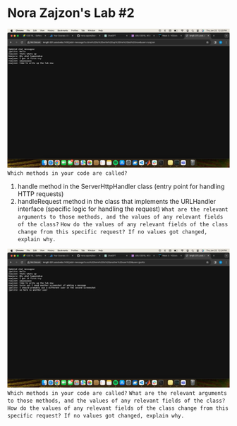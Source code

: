 Nora Zajzon's Lab #2
=========
![Image](user1.png)
`Which methods in your code are called?`
1. handle method in the ServerHttpHandler class (entry point for handling HTTP requests)
2. handleRequest method in the class that implements the URLHandler interface (specific logic for handling the request)
`What are the relevant arguments to those methods, and the values of any relevant fields of the class?`
`How do the values of any relevant fields of the class change from this specific request? If no values got changed, explain why.`

![Image](user2.png)
`Which methods in your code are called?`
`What are the relevant arguments to those methods, and the values of any relevant fields of the class?`
`How do the values of any relevant fields of the class change from this specific request? If no values got changed, explain why.`
